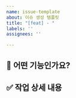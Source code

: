 ```yaml
---
name: issue-template
about: 이슈 생성 템플릿
title: "[feat] - "
labels: ''
assignees: ''

---
```


## 📌 어떤 기능인가요?


## ✅ 작업 상세 내용
